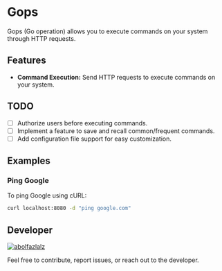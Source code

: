 # Gops

Gops (Go operation) allows you to execute commands on your system through HTTP requests.

## Features

- **Command Execution:** Send HTTP requests to execute commands on your system.

## TODO

- [ ] Authorize users before executing commands.
- [ ] Implement a feature to save and recall common/frequent commands.
- [ ] Add configuration file support for easy customization.

## Examples

### Ping Google

To ping Google using cURL:

```bash
curl localhost:8080 -d "ping google.com"
```

## Developer

[![abolfazlalz](https://github.com/abolfazlalz.png?size=50)](https://github.com/abolfazlalz)

Feel free to contribute, report issues, or reach out to the developer.
